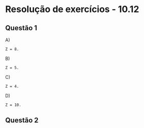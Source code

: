 #  Resolução de exercícios - 10.12

##  Questão 1
A)
```
Z = 8.
```
B)
```
Z = 5.
```
C)
```
Z = 4.
```
D) 
```
Z = 10.        
```
## Questão 2



